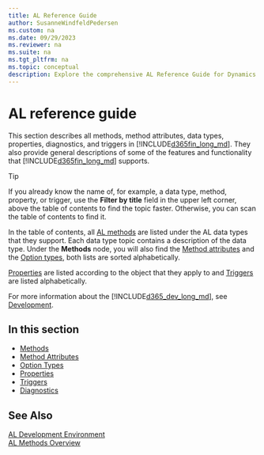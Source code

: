 ```yaml
---
title: AL Reference Guide
author: SusanneWindfeldPedersen
ms.custom: na
ms.date: 09/29/2023
ms.reviewer: na
ms.suite: na
ms.tgt_pltfrm: na
ms.topic: conceptual
description: Explore the comprehensive AL Reference Guide for Dynamics 365 Business Central, detailing methods, method attributes, data types, properties, diagnostics, and triggers.
---
```


# AL reference guide

This section describes all methods, method attributes, data types, properties, diagnostics, and triggers in [!INCLUDE[d365fin_long_md](includes/d365fin_long_md.md)]. They also provide general descriptions of some of the features and functionality that [!INCLUDE[d365fin_long_md](includes/d365fin_long_md.md)] supports.

> [!TIP]  
> If you already know the name of, for example, a data type, method, property, or trigger, use the **Filter by title** field in the upper left corner, above the table of contents to find the topic faster. Otherwise, you can scan the table of contents to find it.

In the table of contents, all [AL methods](methods-auto/library.md) are listed under the AL data types that they support. Each data type topic contains a description of the data type. Under the **Methods** node, you will also find the [Method attributes](attributes/devenv-method-attributes.md) and the [Option types](methods-auto/action/action-option.md), both lists are sorted alphabetically.

[Properties](properties/devenv-properties.md) are listed according to the object that they apply to and [Triggers](triggers-auto/devenv-triggers.md) are listed alphabetically.  

For more information about the [!INCLUDE[d365_dev_long_md](includes/d365_dev_long_md.md)], see [Development](devenv-dev-overview.md).  

## In this section  

- [Methods](methods-auto/library.md)  
- [Method Attributes](attributes/devenv-method-attributes.md)  
- [Option Types](methods-auto/action/action-option.md)  
- [Properties](properties/devenv-properties.md)  
- [Triggers](triggers-auto/devenv-triggers.md)  
- [Diagnostics](diagnostics/diagnostics-overview.md)

## See Also

[AL Development Environment](devenv-reference-overview.md)  
[AL Methods Overview](devenv-al-methods.md)  
